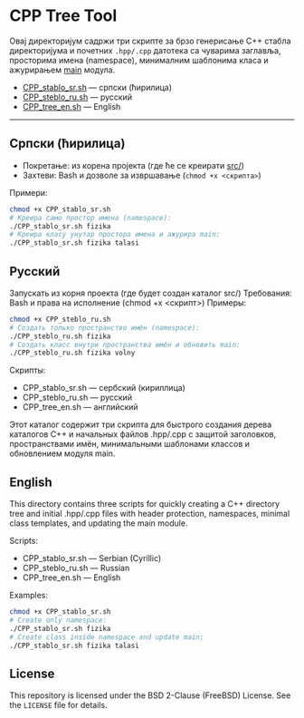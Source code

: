 # CPP Tree Tool

Овај директоријум садржи три скрипте за брзо генерисање C++ стабла директоријума и почетних `.hpp/.cpp` датотека са чуварима заглавља, просторима имена (namespace), минималним шаблонима класа и ажурирањем [main](cci:7://file:///home/nsakan/Posao/Fizika/Teorija/C++_2025/Prebacivanje_starih_u_cpp/src/main:0:0-0:0) модула.

- [CPP_stablo_sr.sh](cci:7://file:///home/nsakan/Posao/Fizika/Teorija/C++_2025/CPP_tree_tool/CPP_stablo_sr.sh:0:0-0:0) — српски (ћирилица)
- [CPP_steblo_ru.sh](cci:7://file:///home/nsakan/Posao/Fizika/Teorija/C++_2025/CPP_tree_tool/CPP_steblo_ru.sh:0:0-0:0) — русский
- [CPP_tree_en.sh](cci:7://file:///home/nsakan/Posao/Fizika/Teorija/C++_2025/CPP_tree_tool/CPP_tree_en.sh:0:0-0:0) — English

---

## Српски (ћирилица)

- Покретање: из корена пројекта (где ће се креирати [src/](cci:7://file:///home/nsakan/Posao/Fizika/Teorija/C++_2025/Prebacivanje_starih_u_cpp/src:0:0-0:0))
- Захтеви: Bash и дозволе за извршавање (`chmod +x <скрипта>`)

Примери:
```bash
chmod +x CPP_stablo_sr.sh
# Креира само простор имена (namespace):
./CPP_stablo_sr.sh fizika
# Креира класу унутар простора имена и ажурира main:
./CPP_stablo_sr.sh fizika talasi
```

## Русский

Запускать из корня проекта (где будет создан каталог src/)
Требования: Bash и права на исполнение (chmod +x <скрипт>)
Примеры:
```bash
chmod +x CPP_steblo_ru.sh
# Создать только пространство имён (namespace):
./CPP_steblo_ru.sh fizika
# Создать класс внутри пространства имён и обновить main:
./CPP_steblo_ru.sh fizika volny
```

Скрипты:

- CPP_stablo_sr.sh — сербский (кириллица)
- CPP_steblo_ru.sh — русский
- CPP_tree_en.sh — английский

Этот каталог содержит три скрипта для быстрого создания дерева каталогов C++ и начальных файлов .hpp/.cpp с защитой заголовков, пространствами имён, минимальными шаблонами классов и обновлением модуля main.


## English

This directory contains three scripts for quickly creating a C++ directory tree and initial .hpp/.cpp files with header protection, namespaces, minimal class templates, and updating the main module.

Scripts:

- CPP_stablo_sr.sh — Serbian (Cyrillic)
- CPP_steblo_ru.sh — Russian
- CPP_tree_en.sh — English

Examples:
```bash
chmod +x CPP_stablo_sr.sh
# Create only namespace:
./CPP_stablo_sr.sh fizika
# Create class inside namespace and update main:
./CPP_stablo_sr.sh fizika talasi
```

## License

This repository is licensed under the BSD 2-Clause (FreeBSD) License. See the `LICENSE` file for details.
